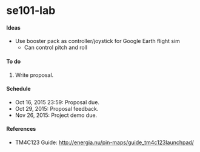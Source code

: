 se101-lab
======

#### Ideas
- Use booster pack as controller/joystick for Google Earth flight sim
  - Can control pitch and roll

#### To do
1. Write proposal.

#### Schedule
- Oct 16, 2015 23:59: Proposal due.
- Oct 29, 2015: Proposal feedback.
- Nov 26, 2015: Project demo due.

#### References
- TM4C123 Guide: http://energia.nu/pin-maps/guide_tm4c123launchpad/

